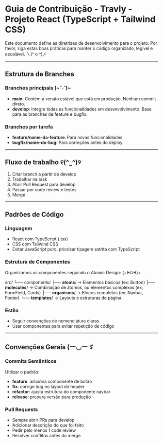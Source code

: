 # Guia de Contribuição - Travly - Projeto React (TypeScript + Tailwind CSS)

Este documento define as diretrizes de desenvolvimento para o projeto. Por favor, siga estas boas práticas para manter o código organizado, legível e escalável. 〵(^ o ^)〴

---

## Estrutura de Branches

### Branches principais (~˘˗˘)~
- **main**: Contém a versão estável que está em produção. Nenhum commit direto.
- **develop**: Integra todas as funcionalidades em desenvolvimento. Base para as branches de feature e bugfix.


### Branches por tarefa
- **feature/nome-da-feature**: Para novas funcionalidades.
- **bugfix/nome-do-bug**: Para correções antes do deploy.

---

## Fluxo de trabalho ୧(^˽^)୨

1. Criar branch a partir de develop
2. Trabalhar na task
3. Abrir Pull Request para develop
4. Passar por code review e testes
5. Merge

---

## Padrões de Código

### Linguagem
- React com TypeScript (.tsx)
- CSS com Tailwind CSS
- Evitar JavaScript puro, priorizar tipagem estrita com TypeScript

### Estrutura de Componentes
Organizamos os componentes seguindo o Atomic Design: (ง ᗒᗨᗕ)ง

src/
└── components/
    ├── **atoms**/ -> Elementos básicos (ex: Button)
    ├── **molecules**/ -> Combinação de átomos, ou elementos complexos (ex: FormField, Cards)
    ├── **organisms**/ -> Blocos completos (ex: Navbar, Footer)
    └── **templates**/ -> Layouts e estruturas de página

### Estilo
- Seguir convenções de nomenclatura claras
- Usar componentes para evitar repetição de código

---

## Convenções Gerais (ー◡ーゞ

### Commits Semânticos
Utilizar o padrão:
- **feature**: adiciona componente de botão
- **fix**: corrige bug no layout do header
- **refactor**: ajusta estrutura do componente navbar
- **release**: prepara versão para produção

### Pull Requests
- Sempre abrir PRs para develop
- Adicionar descrição do que foi feito
- Pedir pelo menos 1 code review
- Resolver conflitos antes do merge
